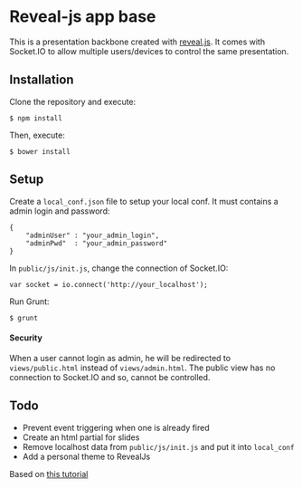 # Reveal-js app base

This is a presentation backbone created with [reveal.js](https://github.com/hakimel/reveal.js). It comes with Socket.IO to allow multiple users/devices to control the same presentation.

## Installation
Clone the repository and execute:
```
$ npm install
```
Then, execute:
```
$ bower install
```

## Setup
Create a `local_conf.json` file to setup your local conf. It must contains a admin login and password:
```
{
    "adminUser" : "your_admin_login",
    "adminPwd"  : "your_admin_password"
}
```

In `public/js/init.js`, change the connection of Socket.IO:
```
var socket = io.connect('http://your_localhost');
```

Run Grunt:
```
$ grunt
```

#### Security
When a user cannot login as admin, he will be redirected to `views/public.html` instead of `views/admin.html`. The public view has no connection to Socket.IO and so, cannot be controlled.

## Todo
* Prevent event triggering when one is already fired
* Create an html partial for slides
* Remove localhost data from `public/js/init.js` and put it into `local_conf`
* Add a personal theme to RevealJs

Based on [this tutorial](http://www.sitepoint.com/create-multi-user-presentation-reveal-js)
